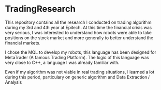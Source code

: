 # TradingResearch

This repository contains all the research I conducted on trading algorithm during my 3rd and 4th year at Epitech. At this time the financial crisis was very serious, I was interested to understand how robots were able to take positions on the stock market and more generally to better understand the financial markets.

I chose the MQL to develop my robots, this language has been designed for MetaTrader (A famous Trading Platform). The logic of this language was very close to C++, a language I was already familiar with.

Even if my algorithm was not viable in real trading situations, I learned a lot during this period, particulary on generic algorithm and Data Extraction / Analysis
